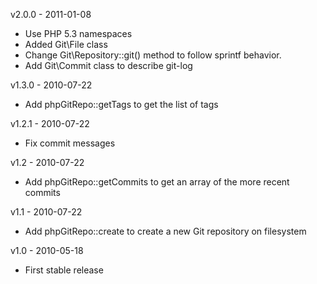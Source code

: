 v2.0.0 - 2011-01-08

 * Use PHP 5.3 namespaces
 * Added Git\File class
 * Change Git\Repository::git() method to follow sprintf behavior.
 * Add Git\Commit class to describe git-log

v1.3.0 - 2010-07-22

 * Add phpGitRepo::getTags to get the list of tags

v1.2.1 - 2010-07-22

 * Fix commit messages

v1.2 - 2010-07-22

 * Add phpGitRepo::getCommits to get an array of the more recent commits

v1.1 - 2010-07-22

 * Add phpGitRepo::create to create a new Git repository on filesystem

v1.0 - 2010-05-18

 * First stable release
